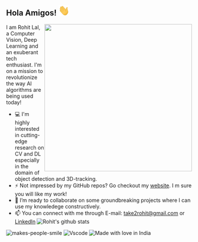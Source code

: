 <h2> Hola Amigos! <img src="https://raw.githubusercontent.com/ABSphreak/ABSphreak/master/gifs/Hi.gif" width="30px"></h2><img  align='right' src="https://png.pngtree.com/png-vector/20190607/ourlarge/pngtree-businessofficevectorpersonmancharacterpeoplecomputerillustrationmanagerworkerbusinessmanworkflatdeskmalecartoonprofessionaljobdesignemployeeiconconceptcorporateworkplacetablemodernteamsittinglaptopbackgroundhappyyoung" width="400" height="400">

I am Rohit Lal, a Computer Vision, Deep Learning and an exuberant tech enthusiast. I'm on a mission to revolutionize the way AI algorithms are being used today!
- 💻 I'm highly interested in cutting-edge research on CV and DL especially in the domain of object detection and 3D-tracking. 
- ⚡ Not impressed by my GitHub repos? Go checkout my [website](http://take2rohit.github.io/). I m sure you will like my work!
- 👯 I’m ready to collaborate on some groundbreaking projects where I can use my knowledege constructively.
- 📫 You can connect with me through E-mail: [take2rohit@gmail.com](mailto:take2rohit@gmail.com) or [LinkedIn](https://in.linkedin.com/in/rohit-lal)
![Rohit's github stats](https://github-readme-stats.vercel.app/api?username=take2rohit&hide=stars&show_icons=true&count_private=true)

![makes-people-smile](https://img.shields.io/badge/MAKES%20PEOPLE-SMILE-orange?style=for-the-badge)
![Vscode](https://img.shields.io/badge/VSCODE%20-Power%20User%20-gray.svg?colorA=655BE1&colorB=4F44D6&style=for-the-badge)
![Made with love in India](https://madewithlove.now.sh/in?heart=true&template=for-the-badge)

<!--
**take2rohit/take2rohit** is a ✨ _special_ ✨ repository because its `README.md` (this file) appears on your GitHub profile.

Here are some ideas to get you started:

- 🔭 I’m currently working on ...
- 🌱 I’m currently learning ...
- 👯 I’m looking to collaborate on ...
- 🤔 I’m looking for help with ...
- 💬 Ask me about ...
- 📫 How to reach me: ...
- 😄 Pronouns: ...
- ⚡ Fun fact: ...
-->
